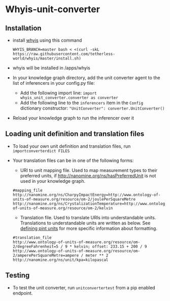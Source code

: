 # Whyis-unit-converter

## Installation
- install [whyis](http://tetherless-world.github.io/whyis/install) using this command
  ```
  WHYIS_BRANCH=master bash < <(curl -skL https://raw.githubusercontent.com/tetherless-world/whyis/master/install.sh)
  ```
- whyis will be installed in /apps/whyis

- In your knowledge graph directory, add the unit converter agent to the list of inferencers in your config.py file:
  * Add the following import line: `import whyis_unit_converter.converter as converter`
  * Add the following line to the `inferencers` item in the `Config` dictionary constructor: `"UnitConverter": converter.UnitConverter()`

- Reload your knowledge graph to run the inferencer over it


## Loading unit definition and translation files
- To load your own unit definition and translation files, run `importconverterdict FILES`
- Your translation files can be in one of the following forms:

  * URI to unit mapping file. Used to map measurement types to their preferred units, if http://nanomine.org/ns/hasPreferredUnit is not used in your knowledge graph.
  ```
  #mapping_file
  http://nanomine.org/ns/CharpyImpactEnergy=http://www.ontology-of-units-of-measure.org/resource/om-2/joulePerSquareMetre
  http://nanomine.org/ns/CrystalizationTemperature=http://www.ontology-of-units-of-measure.org/resource/om-2/kelvin
  ```

  * Translation file. Used to translate URIs into understandable units. Translations to understandable units are written as below. See [defining pint units](https://pint.readthedocs.io/en/0.11/defining.html) for more specific information about formatting.
  ```
  #translation_file
  http://www.ontology-of-units-of-measure.org/resource/om-2/degreeFahrenheit=5 / 9 * kelvin; offset: 233.15 + 200 / 9
  http://www.ontology-of-units-of-measure.org/resource/om-2/amperePerSquareMetre=ampere / meter ** 2
  http://nanomine.org/ns/unit/kpa=kilopascal
  ```


## Testing
- To test the unit converter, run `unitconvertertest` from a pip enabled endpoint.
